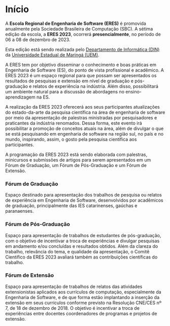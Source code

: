 ﻿---
#
# Use the widgets beneath and the content will be
# inserted automagically in the webpage. To make
# this work, you have to use › layout: frontpage
#
layout: page-fullwidth
permalink: /index.html
homepage: true
header:
  image_fullwidth: Banner_principalERES2023.jpg
---

<center><div style="color:#000000; font-size: 85px; font-weight: normal" id="dday"></div></center>

<script> 

 // Set the date we're counting down to var 
 countDownDate = new Date("December 6, 2023 08:00:00").getTime();
 // Update the count down every 1 second 
 var x = setInterval(function() { // Get todays date and time var now = new Date().getTime();
 // Find the distance between now an the count down date 
 var distance = countDownDate - now;
 // Time calculations for days, hours, minutes and seconds 
 var days = Math.floor(distance / (1000 * 60 * 60 * 24)); var hours = Math.floor((distance % (1000 * 60 * 60 * 24)) / (1000 * 60 * 60));
 var minutes = Math.floor((distance % (1000 * 60 * 60)) / (1000 * 60));
 var seconds = Math.floor((distance % (1000 * 60)) / 1000);
 // Display the result in the element with id="demo" 
 document.getElementById("dday").innerHTML = days + "d " + hours + "h " + minutes + "m " + seconds + "s ";
 // If the count down is finished, write some text 
 if (distance < 0) { clearInterval(x); document.getElementById("dday").innerHTML = "SITE NA TEIA"; } }, 1000);

</script>


<h1>Início</h1>

<p>A <b>Escola Regional de Engenharia de Software (ERES)</b> é promovida anualmente pela Sociedade Brasileira de Computação (SBC). A sétima edição da escola, a <b>ERES 2023</b>, ocorrerá <b>presencialmente</b>, no período de 06 a 08 de dezembro de 2023.</p>

Esta edição está sendo realizada pelo <a href="http://www.din.uem.br" target="_blank">Departamento de Informática (DIN)</a> da <a href="http://www.uem.br" target="_blank">Universidade Estadual de Maringá (UEM)</a>.

<p>A ERES tem por objetivo disseminar o conhecimento e boas práticas em Engenharia de Software (ES), do ponto de vista profissional e acadêmico. A ERES 2023 é um espaço regional para que possam ser apresentados os resultados de pesquisas e extensão em nível de graduação e pós-graduação e relatos de experiência na indústria. Além disso, possibilitará um ambiente natural para a discussão de abordagens no ensino-aprendizagem na ES.</p>

<p>A realização da ERES 2023 oferecerá aos seus participantes atualizações do estado-da-arte da pesquisa científica na área de engenharia de software por meio da apresentação de palestras ministradas por pesquisadores e praticantes da indústria renomados. Dessa forma, este evento irá possibilitar a promoção de conceitos atuais na área, além de divulgar o que se está pesquisando em engenharia de software na região sul, no país e no mundo, inspirando, assim, o gosto pela pesquisa científica aos participantes.</p>

<p>A programação da ERES 2023 está sendo elaborada com palestras, minicursos e submissões de artigos para serem apresentados em um Fórum de Graduação, um Fórum de Pós-Graduação e um Fórum de Extensão.</p>

<h3>Fórum de Graduação</h3>
<p>Espaço destinado para apresentação dos trabalhos de pesquisa ou relatos de experiência em Engenharia de Software, desenvolvidos por acadêmicos de graduação, principalmente das IES catarinenses, gaúchas e paranaenses. </p>

<h3> Fórum de Pós-Graduação</h3>
<p>Espaço para apresentação de trabalhos de estudantes de pós-graduação, com o objetivo de incentivar a troca de experiências e divulgar pesquisas em andamento e/ou concluídas e resultados obtidos. Além da clareza do trabalho, relevância do tema, e qualidade da apresentação, o Comitê Científico da ERES 2023 avaliará também as contribuições científicas do trabalho.</p>

<h3> Fórum de Extensão </h3>
<p>Espaço para apresentação de trabalhos de relatos das atividades extensionistas aplicados aos currículos de computação, especialmente da Engenharia de Software, e de que forma estão implantando a inserção da extensão em seus currículos conforme previsto na Resolução CNE/CES nº 7, de 18 de dezembro de 2018. O objetivo é incentivar a troca de experiências entre docentes coordenadores de programas e projetos de extensão.
 </p>



<!--
widget1:
  title: "Blog & Portfolio"
  url: 'http://phlow.github.io/feeling-responsive/blog/'
  image: widget-1-302x182.jpg
  text: 'Every good portfolio website has a blog with fresh news, thoughts and develop&shy;ments of your activities. <em>Feeling Responsive</em> offers you a fully functional blog with an archive page to give readers a quick overview of all your posts.'

widget2:
  title: "Why use this theme?"
  url: 'http://phlow.github.io/feeling-responsive/info/'
  text: '<em>Feeling Responsive</em> is heavily customizable.<br/>1. Language-Support :)<br/>2. Optimized for speed and it&#39;s responsive.<br/>3. Built on <a href="http://foundation.zurb.com/">Foundation Framework</a>.<br/>4. Seven different Headers.<br/>5. Customizable navigation, footer,...'
  video: '<a href="#" data-reveal-id="videoModal"><img src="http://phlow.github.io/feeling-responsive/images/start-video-feeling-responsive-302x182.jpg" width="302" height="182" alt=""/></a>'




#
# Use the call for action to show a button on the frontpage
#
# To make internal links, just use a permalink like this
# url: /getting-started/
#
# To style the button in different colors, use no value
# to use the main color or success, alert or secondary.
# To change colors see sass/_01_settings_colors.scss
#
callforaction:
  url: https://tinyletter.com/feeling-responsive
  text: Inform me about new updates and features ›
  style: alert
permalink: /index.html
#
# This is a nasty hack to make the navigation highlight
# this page as active in the topbar navigation
#
homepage: true
---

<div id="videoModal" class="reveal-modal large" data-reveal="">
  <div class="flex-video widescreen vimeo" style="display: block;">
    <iframe width="1280" height="720" src="https://www.youtube.com/embed/3b5zCFSmVvU" frameborder="0" allowfullscreen></iframe>
  </div>
  <a class="close-reveal-modal">&#215;</a>
</div>
-->
